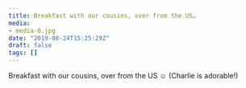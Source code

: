 ```yaml
---
title: Breakfast with our cousins, over from the US…
media:
- media-0.jpg
date: "2019-08-24T15:25:29Z"
draft: false
tags: []
---
```

Breakfast with our cousins, over from the US ☺️ \(Charlie is adorable\!\)
